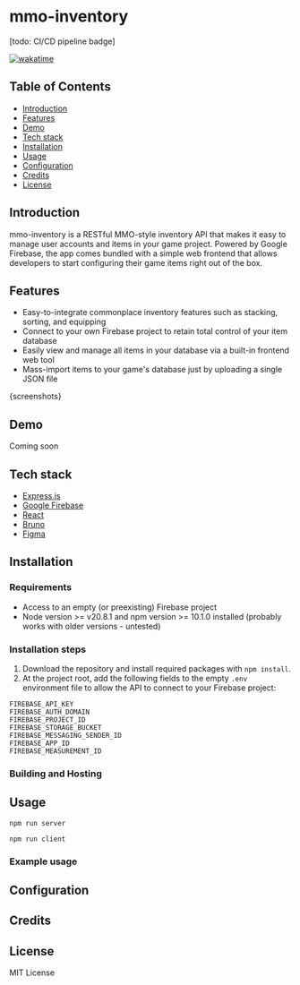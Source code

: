 # mmo-inventory

[todo: CI/CD pipeline badge]

[![wakatime](https://wakatime.com/badge/user/59402cab-1799-4733-b30d-ec5d8ed0a7c9/project/507331dc-c304-455a-a102-b23f199fa487.svg)](https://wakatime.com/badge/user/59402cab-1799-4733-b30d-ec5d8ed0a7c9/project/507331dc-c304-455a-a102-b23f199fa487)


## Table of Contents
- [Introduction](#introduction)
- [Features](#features)
- [Demo](#demo)
- [Tech stack](#tech-stack)
- [Installation](#installation)
- [Usage](#usage)
- [Configuration](#configuration)
- [Credits](#credits)
- [License](#license)

## Introduction

mmo-inventory is a RESTful MMO-style inventory API that makes it easy to manage user accounts and items in your game project. Powered by Google Firebase, the app comes bundled with a simple web frontend that allows developers to start configuring their game items right out of the box.

## Features
- Easy-to-integrate commonplace inventory features such as stacking, sorting, and equipping
- Connect to your own Firebase project to retain total control of your item database
- Easily view and manage all items in your database via a built-in frontend web tool
- Mass-import items to your game's database just by uploading a single JSON file

{screenshots}


## Demo
Coming soon

## Tech stack
- [Express.js](https://expressjs.com/)
- [Google Firebase](https://firebase.google.com/)
- [React](https://react.dev/)
- [Bruno](https://www.usebruno.com/)
- [Figma](https://www.figma.com/)

## Installation

### Requirements
- Access to an empty (or preexisting) Firebase project
- Node version >= v20.8.1 and npm version >= 10.1.0 installed (probably works with older versions - untested)

### Installation steps
1. Download the repository and install required packages with `npm install`.
2. At the project root, add the following fields to the empty `.env` environment file to allow the API to connect to your Firebase project:
```
FIREBASE_API_KEY
FIREBASE_AUTH_DOMAIN
FIREBASE_PROJECT_ID
FIREBASE_STORAGE_BUCKET
FIREBASE_MESSAGING_SENDER_ID
FIREBASE_APP_ID
FIREBASE_MEASUREMENT_ID
```

### Building and Hosting

## Usage

`npm run server`

`npm run client`

### Example usage

## Configuration

## Credits


## License
MIT License
